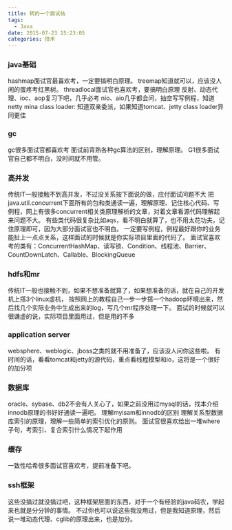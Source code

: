 ```yaml
---
title: 转的一个面试帖
tags:
  - Java
date: 2015-07-23 15:23:05
categories: 技术
---
```



### java基础 
hashmap面试官最喜欢考，一定要搞明白原理。 
treemap知道就可以，应该没人闲的蛋疼考红黑树。 
threadlocal面试官也喜欢考，要搞明白原理 
反射、动态代理、ioc、aop复习下吧，几乎必考 
nio、aio几乎都会问，抽空写写例程，知道netty mina 
class loader: 知道双亲委派，如果知道tomcat、jetty class loader异同更佳 
  
### gc 
gc很多面试官都喜欢考 
面试前背熟各种gc算法的区别，理解原理。 
G1很多面试官自己都不明白，没时间就不用管。 
  
### 高并发 
传统IT一般接触不到高并发，不过没关系按下面说的做，应付面试问题不大 
把java.util.concurrent下面所有的包和类通读一遍，理解原理、记住核心代码、写例程，网上有很多concurrent相关类原理解析的文章，对着文章看源代码理解起来问题不大。 
有些类代码很复杂比如aqs，看不明白就算了，也不用太花功夫，记住原理即可，因为大部分面试官也不明白。 
一定要写例程，例程最好跟你的业务能扯上一点点关系，这样面试的时候就是你实际项目里面的代码了。 
面试官喜欢考的类有：ConcurrentHashMap、读写锁、Condition、线程池、Barrier、CountDownLatch、Callable、BlockingQueue 
  
### hdfs和mr 
传统IT一般也接触不到，如果不想准备就算了，如果想准备的话，就在自己的开发机上撘3个linux虚机， 按照网上的教程自己一步一步撘一个hadoop环境出来，然后找几个实际业务中生成出来的log，写几个mr程序处理一下。 
面试的时候就可以很谦虚的说，实际项目里面用过，但是用的不多 
  
### application server 
websphere、weblogic、jboss之类的就不用准备了，应该没人问你这些啦。 
有时间的话，看看tomcat和jetty的源代码，重点看线程模型和io，这将是一个很好的加分项 
  
### 数据库 
oracle、sybase、db2不会有人关心了，如果之前没用过mysql的话，找本介绍innodb原理的书好好通读一遍吧。 
理解myisam和innodb的区别 
理解关系型数据库索引的原理，理解一些简单的索引优化的原则。 
面试官很喜欢给出一堆where子句，考索引、复合索引什么情况下起作用 
  
### 缓存 
一致性哈希很多面试官喜欢考，提前准备下吧。 
  
### ssh框架 
这些没搞过就没搞过吧，这种框架层面的东西，对于一个有经验的java码农，学起来也就是分分钟的事情。 
不过你也可以说这些我没用过，但是我知道原理，然后说一堆动态代理、cglib的原理出来，也是加分。 
  

